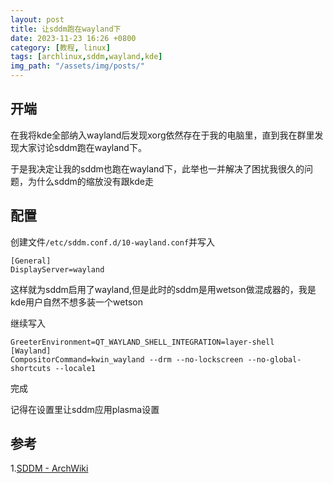 ```yaml
---
layout: post
title: 让sddm跑在wayland下
date: 2023-11-23 16:26 +0800
category: [教程, linux]
tags: [archlinux,sddm,wayland,kde]
img_path: "/assets/img/posts/"
---
```


## 开端

在我将kde全部纳入wayland后发现xorg依然存在于我的电脑里，直到我在群里发现大家讨论sddm跑在wayland下。

于是我决定让我的sddm也跑在wayland下，此举也一并解决了困扰我很久的问题，为什么sddm的缩放没有跟kde走

## 配置

创建文件`/etc/sddm.conf.d/10-wayland.conf`并写入

```text
[General]
DisplayServer=wayland
```

这样就为sddm启用了wayland,但是此时的sddm是用wetson做混成器的，我是kde用户自然不想多装一个wetson

继续写入

```text
GreeterEnvironment=QT_WAYLAND_SHELL_INTEGRATION=layer-shell
[Wayland]
CompositorCommand=kwin_wayland --drm --no-lockscreen --no-global-shortcuts --locale1
```

完成

记得在设置里让sddm应用plasma设置

## 参考

1.[SDDM - ArchWiki](https://wiki.archlinux.org/title/SDDM#KDE_/_KWin)
